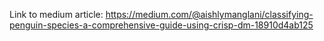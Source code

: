 Link to medium article: https://medium.com/@aishlymanglani/classifying-penguin-species-a-comprehensive-guide-using-crisp-dm-18910d4ab125
